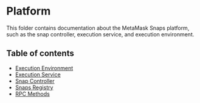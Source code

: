 # Platform

This folder contains documentation about the MetaMask Snaps platform, such as
the snap controller, execution service, and execution environment.

## Table of contents

- [Execution Environment](./execution-environment.md)
- [Execution Service](./execution-service.md)
- [Snap Controller](./snap-controller.md)
- [Snaps Registry](./snaps-registry.md)
- [RPC Methods](./rpc-methods.md)
